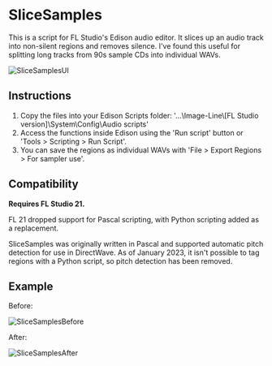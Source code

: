 # SliceSamples
This is a script for FL Studio's Edison audio editor. It slices up an audio track into non-silent regions and removes silence. I've found this useful for splitting long tracks from 90s sample CDs into individual WAVs.

![SliceSamplesUI](https://user-images.githubusercontent.com/9618980/212553946-9d82d82c-7d14-478c-bfc0-e5af85121a37.PNG)

## Instructions
1. Copy the files into your Edison Scripts folder: '...\Image-Line\\\[FL Studio version]\System\Config\Audio scripts'
2. Access the functions inside Edison using the 'Run script' button or 'Tools > Scripting > Run Script'.
3. You can save the regions as individual WAVs with 'File > Export Regions > For sampler use'.

## Compatibility
**Requires FL Studio 21.**

FL 21 dropped support for Pascal scripting, with Python scripting added as a replacement.

SliceSamples was originally written in Pascal and supported automatic pitch detection for use in DirectWave. As of January 2023, it isn't possible to tag regions with a Python script, so pitch detection has been removed.

## Example

Before:

![SliceSamplesBefore](https://user-images.githubusercontent.com/9618980/212562785-0d56689f-f9db-4420-917f-b295feb97f6a.PNG)

After:

![SliceSamplesAfter](https://user-images.githubusercontent.com/9618980/212562789-ff7d3104-e851-4fcd-9eb5-7756a23fe23b.PNG)
